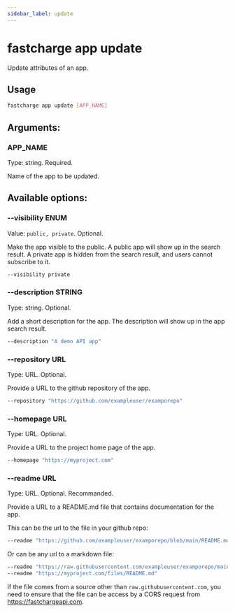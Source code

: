```yaml
---
sidebar_label: update
---
```


# fastcharge app update

Update attributes of an app.

## Usage

```bash
fastcharge app update [APP_NAME]
```

## Arguments:

### APP_NAME

Type: string. Required.

Name of the app to be updated.

## Available options:

### --visibility ENUM

Value: `public, private`. Optional.

Make the app visible to the public. A public app will show up in the search
result. A private app is hidden from the search result, and users cannot
subscribe to it.

```bash
--visibility private
```

### --description STRING

Type: string. Optional.

Add a short description for the app. The description will show up in the app
search result.

```bash
--description "A demo API app"
```

### --repository URL

Type: URL. Optional.

Provide a URL to the github repository of the app.

```bash
--repository "https://github.com/exampleuser/examporepo"
```

### --homepage URL

Type: URL. Optional.

Provide a URL to the project home page of the app.

```bash
--homepage "https://myproject.com"
```

### --readme URL

Type: URL. Optional. Recommanded.

Provide a URL to a README.md file that contains documentation for the app.

This can be the url to the file in your github repo:

```bash
--readme "https://github.com/exampleuser/examporepo/blob/main/README.md"
```

Or can be any url to a markdown file:

```bash
--readme "https://raw.githubusercontent.com/exampleuser/examporepo/main/README.md"
--readme "https://myproject.com/files/README.md"
```

If the file comes from a source other than `raw.githubusercontent.com`, you need
to ensure that the file can be access by a CORS request from https://fastchargeapi.com.
